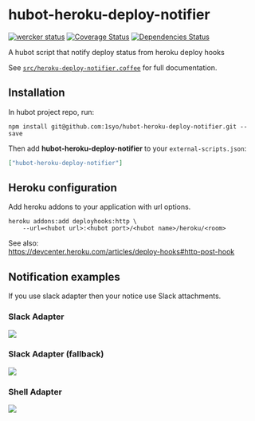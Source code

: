 # hubot-heroku-deploy-notifier
[![wercker status](https://app.wercker.com/status/b7d2c275025a97ddb03f4bf75e100865/s/master "wercker status")](https://app.wercker.com/project/bykey/b7d2c275025a97ddb03f4bf75e100865)
[![Coverage Status](http://img.shields.io/coveralls/1syo/hubot-heroku-deploy-notifier.svg?style=flat)](https://coveralls.io/r/1syo/hubot-heroku-deploy-notifier)
[![Dependencies Status](http://img.shields.io/david/1syo/hubot-heroku-deploy-notifier.svg?style=flat)](https://david-dm.org/1syo/hubot-heroku-deploy-notifier)

A hubot script that notify deploy status from heroku deploy hooks

See [`src/heroku-deploy-notifier.coffee`](src/heroku-deploy-notifier.coffee) for full documentation.

## Installation

In hubot project repo, run:

`npm install git@github.com:1syo/hubot-heroku-deploy-notifier.git --save`

Then add **hubot-heroku-deploy-notifier** to your `external-scripts.json`:

```json
["hubot-heroku-deploy-notifier"]
```

## Heroku configuration

Add heroku addons to your application with url options.

```
heroku addons:add deployhooks:http \
    --url=<hubot url>:<hubot port>/<hubot name>/heroku/<room>
```

See also:  
https://devcenter.heroku.com/articles/deploy-hooks#http-post-hook

## Notification examples

If you use slack adapter then your notice use Slack attachments.

### Slack Adapter

![](https://raw.githubusercontent.com/wiki/1syo/hubot-heroku-deploy-notifier/slack.png)

### Slack Adapter (fallback)

![](https://raw.githubusercontent.com/wiki/1syo/hubot-heroku-deploy-notifier/slack-fallback.png)

### Shell Adapter

![](https://raw.githubusercontent.com/wiki/1syo/hubot-heroku-deploy-notifier/shell.png)
